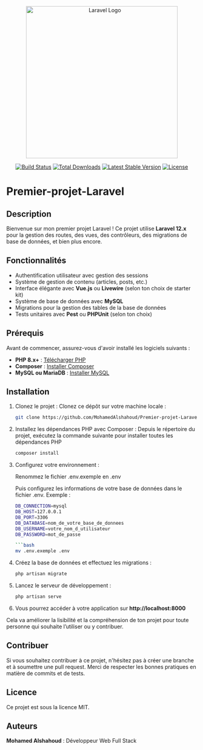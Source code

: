 <p align="center"><a href="https://laravel.com" target="_blank"><img src="https://raw.githubusercontent.com/laravel/art/master/logo-lockup/5%20SVG/2%20CMYK/1%20Full%20Color/laravel-logolockup-cmyk-red.svg" width="400" alt="Laravel Logo"></a></p>

<p align="center">
<a href="https://github.com/laravel/framework/actions"><img src="https://github.com/laravel/framework/workflows/tests/badge.svg" alt="Build Status"></a>
<a href="https://packagist.org/packages/laravel/framework"><img src="https://img.shields.io/packagist/dt/laravel/framework" alt="Total Downloads"></a>
<a href="https://packagist.org/packages/laravel/framework"><img src="https://img.shields.io/packagist/v/laravel/framework" alt="Latest Stable Version"></a>
<a href="https://packagist.org/packages/laravel/framework"><img src="https://img.shields.io/packagist/l/laravel/framework" alt="License"></a>
</p>

# Premier-projet-Laravel

## Description

Bienvenue sur mon premier projet Laravel ! Ce projet utilise **Laravel 12.x** pour la gestion des routes, des vues, des contrôleurs, des migrations de base de données, et bien plus encore.

## Fonctionnalités

- Authentification utilisateur avec gestion des sessions
- Système de gestion de contenu (articles, posts, etc.)
- Interface élégante avec **Vue.js** ou **Livewire** (selon ton choix de starter kit)
- Système de base de données avec **MySQL**
- Migrations pour la gestion des tables de la base de données
- Tests unitaires avec **Pest** ou **PHPUnit** (selon ton choix)

## Prérequis

Avant de commencer, assurez-vous d'avoir installé les logiciels suivants :

- **PHP 8.x+** : [Télécharger PHP](https://www.php.net/downloads)
- **Composer** : [Installer Composer](https://getcomposer.org/download/)
- **MySQL ou MariaDB** : [Installer MySQL](https://dev.mysql.com/downloads/)

## Installation

1. Clonez le projet :
   Clonez ce dépôt sur votre machine locale :

   ```bash
   git clone https://github.com/MohamedAlshahoud/Premier-projet-Laravel.git

2. Installez les dépendances PHP avec Composer :
   Depuis le répertoire du projet, exécutez la commande suivante pour installer toutes les dépendances PHP 

   ```bash
   composer install
   
3. Configurez votre environnement :
   
   Renommez le fichier .env.exemple en .env

   Puis configurez les informations de votre base de données dans le fichier .env. Exemple :

    ```bash
    DB_CONNECTION=mysql
    DB_HOST=127.0.0.1
    DB_PORT=3306
    DB_DATABASE=nom_de_votre_base_de_donnees
    DB_USERNAME=votre_nom_d_utilisateur
    DB_PASSWORD=mot_de_passe

   ```bash
   mv .env.exemple .env

4. Créez la base de données et effectuez les migrations :

   ```bash
   php artisan migrate

5. Lancez le serveur de développement :

   ```bash
   php artisan serve

6. Vous pourrez accéder à votre application sur **http://localhost:8000**


Cela va améliorer la lisibilité et la compréhension de ton projet pour toute personne qui souhaite l’utiliser ou y contribuer.
   
## Contribuer
Si vous souhaitez contribuer à ce projet, n'hésitez pas à créer une branche et à soumettre une pull request. Merci de respecter les bonnes pratiques en matière de commits et de tests.

## Licence 
Ce projet est sous la licence MIT.

## Auteurs 
**Mohamed Alshahoud** : Développeur Web Full Stack

